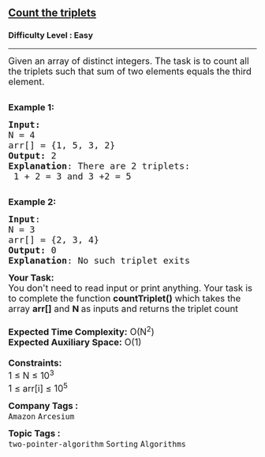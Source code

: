 <h2><a href="https://www.geeksforgeeks.org/problems/count-the-triplets4615/1?page=1&category=Sorting&sortBy=submissions">Count the triplets</a></h2><h3>Difficulty Level : Easy</h3><hr><div class="problems_problem_content__Xm_eO"><div><span style="font-size:18px">Given an array of distinct integers. The task is to count all the triplets such that sum of two elements equals the third element.</span></div>

<div>&nbsp;</div>

<p><span style="font-size:18px"><strong>Example 1:</strong> </span></p>

<pre><span style="font-size:18px"><strong>Input:</strong> </span>
<span style="font-size:18px">N = 4<span style="font-size:18px"> </span></span>
<span style="font-size:18px"><span style="font-size:18px">arr[] = {1, 5, 3, 2}</span></span>
<span style="font-size:18px"><span style="font-size:18px"><strong>Output:</strong> 2 </span></span>
<span style="font-size:18px"><span style="font-size:18px"><strong>Explanation</strong>: There are 2 triplets:
 1 + 2 = 3 and 3 +2 = 5</span></span></pre>

<p><br>
<span style="font-size:18px"><span style="font-size:18px"><strong>Example 2:</strong> </span></span></p>

<pre><span style="font-size:18px"><span style="font-size:18px"><strong>Input</strong>: </span></span><span style="font-size:18px"><span style="font-size:18px"><span style="font-size:18px">
N = 3
arr[] = {2, 3, 4}
<strong>Output:</strong> 0
<strong>Explanation</strong>: No such triplet exits</span></span></span></pre>

<p><span style="font-size:18px"><span style="font-size:18px"><span style="font-size:18px"><strong>Your Task:&nbsp;&nbsp;</strong><br>
You don't need to read input or print anything. Your task is to complete the function <strong>countTriplet()</strong>&nbsp;which takes the array <strong>arr[]</strong> and <strong>N</strong><strong> </strong>as inputs and returns the triplet count</span><br>
<br>
<span style="font-size:18px"><strong>Expected Time Complexity:</strong> O(N<sup>2</sup>)<br>
<strong>Expected Auxiliary Space:</strong> O(1)</span><br>
<br>
<span style="font-size:18px"><strong>Constraints:</strong><br>
1 ≤ N ≤ 10<sup>3</sup><br>
1 ≤ arr[i] ≤ 10<sup>5</sup></span></span></span></p>
</div><p><span style=font-size:18px><strong>Company Tags : </strong><br><code>Amazon</code>&nbsp;<code>Arcesium</code>&nbsp;<br><p><span style=font-size:18px><strong>Topic Tags : </strong><br><code>two-pointer-algorithm</code>&nbsp;<code>Sorting</code>&nbsp;<code>Algorithms</code>&nbsp;
